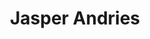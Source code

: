 ---
category: residents
layout: post
title: Jasper Andries
profession: illustrations / signpainting 
image: /images/residents/jasperandries_01.jpg
website: www.jasperandries.com
---